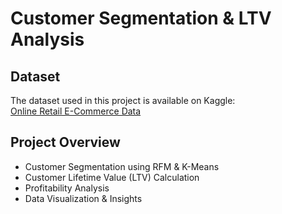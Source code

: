 # Customer Segmentation & LTV Analysis

## Dataset
The dataset used in this project is available on Kaggle:  
[Online Retail E-Commerce Data](https://kaggle.com/datasets/1fdb257f95302f345850b066d9587aed8b19ad653217ababb3af21aca25a76de)

## Project Overview
- Customer Segmentation using RFM & K-Means
- Customer Lifetime Value (LTV) Calculation
- Profitability Analysis
- Data Visualization & Insights
